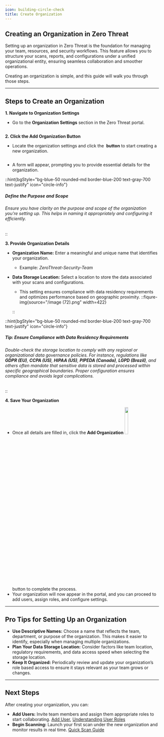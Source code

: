 ```yaml
---
icon: building-circle-check
title: Create Organization
---
```



## Creating an Organization in Zero Threat

Setting up an organization in Zero Threat is the foundation for managing your team, resources, and security workflows. This feature allows you to structure your scans, reports, and configurations under a unified organizational entity, ensuring seamless collaboration and smoother operations.

Creating an organization is simple, and this guide will walk you through those steps.

***

## Steps to Create an Organization

**1. Navigate to Organization Settings**

* Go to the **Organization Settings** section in the Zero Threat portal.

<img src="/image (69).png" alt="">

**2. Click the Add Organization Button**

* Locate the organization settings and click the <img src="/image (71).png" alt="" data-size="original" style="display:inline"> **button** to start creating a new organization.

<img src="/image (70).png" alt="">

* A form will appear, prompting you to provide essential details for the organization.

::hint{bgStyle="bg-blue-50 rounded-md border-blue-200 text-gray-700  text-justify" icon="circle-info"}
 ##### **Define the Purpose and Scope**

###### Ensure you have clarity on the purpose and scope of the organization you're setting up. This helps in naming it appropriately and configuring it efficiently.
::

**3. Provide Organization Details**

* **Organization Name:** Enter a meaningful and unique name that identifies your organization.
  * Example: _ZeroThreat-Security-Team_
*   **Data Storage Location:** Select a location to store the data associated with your scans and configurations.

    * This setting ensures compliance with data residency requirements and optimizes performance based on geographic proximity.
    ::fiqure-img{source="/image (72).png" width=422}
    <!-- <img src="/image (72).png" alt="" width=""> -->
    ::

::hint{bgStyle="bg-blue-50 rounded-md border-blue-200 text-gray-700 text-justify" icon="circle-info"}
##### **Tip: Ensure Compliance with Data Residency Requirements**

###### Double-check the storage location to comply with any regional or organizational data governance policies. For instance, regulations like **GDPR (EU)**, **CCPA (US)**, **HIPAA (US)**, **PIPEDA (Canada)**, **LGPD (Brazil)**, and others often mandate that sensitive data is stored and processed within specific geographical boundaries. Proper configuration ensures compliance and avoids legal complications.
::

**4. Save Your Organization**

* Once all details are filled in, click the **Add Organization** <img src="/image (73).png" alt="" width="15%" data-size="line" style="display:inline"> button to complete the process.
* Your organization will now appear in the portal, and you can proceed to add users, assign roles, and configure settings.

***

## Pro Tips for Setting Up an Organization

* **Use Descriptive Names:** Choose a name that reflects the team, department, or purpose of the organization. This makes it easier to identify, especially when managing multiple organizations.
* **Plan Your Data Storage Location:** Consider factors like team location, regulatory requirements, and data access speed when selecting the storage location.
* **Keep It Organized:** Periodically review and update your organization’s role based access to ensure it stays relevant as your team grows or changes.

***

## Next Steps

After creating your organization, you can:

* **Add Users:** Invite team members and assign them appropriate roles to start collaborating. [Add User](add-user.md "mention"), [Understanding User Roles](understanding-user-roles.md "mention")
* **Begin Scanning:** Launch your first scan under the new organization and monitor results in real time. [Quick Scan Guide](../getting-started/publish-your-docs.md "mention")

